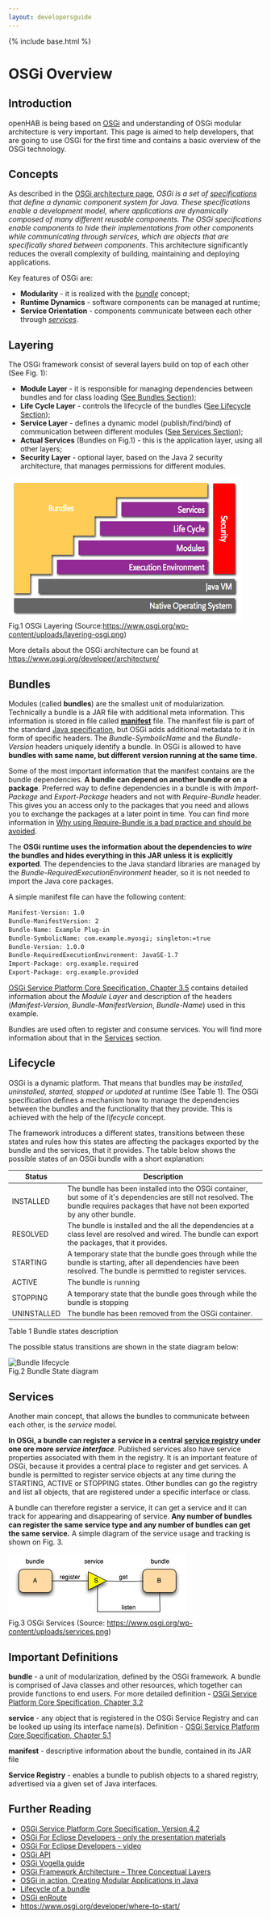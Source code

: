 ```yaml
---
layout: developersguide
---
```


{% include base.html %}

OSGi Overview
====

Introduction
------------

openHAB is being based on [OSGi][OSGi] and understanding of OSGi modular architecture is very important. This page is aimed to help developers, that are going to use OSGi for the first time and contains a basic overview of the OSGi technology.

Concepts
--------

As described in the [OSGi architecture page][OSGi-architecture], *OSGi is a set of [specifications](https://www.osgi.org/developer/specifications/) that define a dynamic component system for Java. These specifications enable a development model, where applications are dynamically composed of many different reusable components. The OSGi specifications enable components to hide their implementations from other components while communicating through services, which are objects that are specifically shared between components*. This architecture significantly reduces the overall complexity of building, maintaining and deploying applications.

Key features of OSGi are:

- **Modularity** - it is realized with the [*bundle*](#important-definitions) concept;
- **Runtime Dynamics** - software components can be managed at runtime;
- **Service Orientation** - components communicate between each other through [*services*](#important-definitions).

Layering
--------

The OSGi framework consist of several layers build on top of each other (See Fig. 1):

  - **Module Layer** - it is responsible for managing dependencies between bundles and for class loading ([See Bundles Section](#bundles));
  - **Life Cycle Layer** - controls the lifecycle of the bundles ([See Lifecycle Section](#lifecycle));
  - **Service Layer** - defines a dynamic model (publish/find/bind) of communication between different modules ([See Services Section](#services));
  - **Actual Services** (Bundles on Fig.1) - this is the application layer, using all other layers;
  - **Security Layer** - optional layer, based on the Java 2 security architecture, that manages permissions for different modules.

![OSGi Layers][fig1]  
Fig.1 OSGi Layering (Source:<https://www.osgi.org/wp-content/uploads/layering-osgi.png>)

More details about the OSGi architecture can be found at <https://www.osgi.org/developer/architecture/>

Bundles
-------

Modules (called **bundles**) are the smallest unit of modularization. Technically a bundle is a JAR file with additional meta information. This information is stored in file called [**manifest**](#important-definitions) file. The manifest file is part of the standard [Java specification](http://docs.oracle.com/javase/7/docs/technotes/guides/jar/jar.html#), but OSGi adds additional metadata to it in form of specific headers. The *Bundle-SymbolicName* and the *Bundle-Version* headers uniquely identify a bundle. In OSGi is allowed to have **bundles with same name, but different version running at the same time.** 

Some of the most important information that the manifest contains are the bundle dependencies. **A bundle can depend on another bundle or on a package**. Preferred way to define dependencies in a bundle is with *Import-Package* and *Export-Package* headers and not with *Require-Bundle* header. This gives you an access only to the packages that you need and allows you to exchange the packages at a later point in time. You can find more information in [Why using Require-Bundle is a bad practice and should be avoided](http://web.ist.utl.pt/ist162500/?p=104).

The **OSGi runtime uses the information about the dependencies to *wire* the bundles and hides everything in this JAR unless it is explicitly exported**. The dependencies to the Java standard libraries are managed by the *Bundle-RequiredExecutionEnvironment* header, so it is not needed to import the Java core packages.

A simple manifest file can have the following content:

```xml
Manifest-Version: 1.0
Bundle-ManifestVersion: 2
Bundle-Name: Example Plug-in
Bundle-SymbolicName: com.example.myosgi; singleton:=true
Bundle-Version: 1.0.0
Bundle-RequiredExecutionEnvironment: JavaSE-1.7 
Import-Package: org.example.required
Export-Package: org.example.provided
```
[OSGi Service Platform Core Specification, Chapter 3.5][OSGi-Core] contains detailed information about the *Module Layer* and description of the headers (*Manifest-Version*, *Bundle-ManifestVersion*, *Bundle-Name*) used in this example.

Bundles are used often to register and consume services. You will find more information about that in the [Services](#services) section.
 
Lifecycle
---------

OSGi is a dynamic platform. That means that bundles may be *installed, uninstalled, started, stopped or updated* at runtime (See Table 1). The OSGi specification defines a mechanism how to manage the dependencies between the bundles and the functionality that they provide. This is achieved with the help of the *lifecycle* concept.

The framework introduces a different states, transitions between these states and rules how this states are affecting the packages exported by the bundle and the services, that it provides. The table below shows the possible states of an OSGi bundle with a short explanation:

Status | Description
-------|---------
INSTALLED | The bundle has been installed into the OSGi container, but some of it's dependencies are still not resolved. The bundle requires packages that have not been exported by any other bundle.
RESOLVED | The bundle is installed and the all the dependencies at a class level are resolved and wired. The bundle can export the packages, that it provides.
STARTING | A temporary state that the bundle goes through while the bundle is starting, after all dependencies have been resolved. The bundle is permitted to register services.
ACTIVE | The bundle is running
STOPPING | A temporary state that the bundle goes through while the bundle is stopping
UNINSTALLED | The bundle has been removed from the OSGi container.  

Table 1 Bundle states description

The possible status transitions are shown in the state diagram below:

![Bundle lifecycle][fig2]  
Fig.2 Bundle State diagram

Services
-------
Another main concept, that allows the bundles to communicate between each other, is the *service* model. 

**In OSGi, a bundle can register a *service* in a central [service registry](#important-definitions) under one ore more *service interface***. Published services also have service properties associated with them in the registry. It is an important feature of OSGi, because it provides a central place to register and get services. A bundle is permitted to register service objects at any time during the STARTING, ACTIVE or STOPPING states. Other bundles can go the registry and list all objects, that are registered under a specific interface or class. 

A bundle can therefore register a service, it can get a service and it can track for appearing and disappearing of service. **Any number of bundles can register the same service type and any number of bundles can get the same service.** A simple diagram of the service usage and tracking is shown on Fig. 3.

![OSGi Services][fig3]  
Fig.3 OSGi Services (Source: <https://www.osgi.org/wp-content/uploads/services.png>)

Important Definitions
---------------------

**bundle** - a unit of modularization, defined by the OSGi framework. A bundle is comprised of Java classes and other resources, which together can provide functions to end users. For more detailed definition - [OSGi Service Platform Core Specification, Chapter 3.2][OSGi-Core]

**service** - any object that is registered in the OSGi Service Registry and can be looked up using its interface name(s). Definition - [OSGi Service Platform Core Specification, Chapter 5.1][OSGi-Core]

**manifest** - descriptive information about the bundle, contained in its JAR file

**Service Registry** - enables a bundle to publish objects to a shared registry, advertised via a given set of Java interfaces. 

Further Reading
----------
 - [OSGi Service Platform Core Specification, Version 4.2][OSGi-Core]  
 - [OSGi For Eclipse Developers - only the presentation materials](http://www.slideshare.net/caniszczyk/osgi-for-eclipse-developers-1331901)  
 - [OSGi For Eclipse Developers - video](https://www.youtube.com/watch?v=4YfAo9ZoEGQ)  
 - [OSGi API](https://osgi.org/javadoc/r4v42/index.html)  
 - [OSGi Vogella guide](http://www.vogella.com/tutorials/OSGi/article.html)  
 - [OSGi Framework Architecture – Three Conceptual Layers ](http://www.programcreek.com/2011/07/osgi-framework-architecture-three-conceptual-layers/)  
 - [OSGi in action, Creating Modular Applications in Java](http://www.opus-college.net/devcorner/OSGi_in_Action.pdf)  
 - [Lifecycle of a bundle](https://developer.atlassian.com/docs/atlassian-platform-common-components/plugin-framework/behind-the-scenes-in-the-plugin-framework/lifecycle-of-a-bundle)  
 - [OSGi enRoute](http://enroute.osgi.org/)
 - <https://www.osgi.org/developer/where-to-start/>  


[OSGi]: https://www.osgi.org/
[OSGi-Core]: https://osgi.org/download/r4v42/r4.core.pdf
[fig1]:images/layering-osgi.png
[fig2]:images/states.png
[fig3]:images/services.png
[OSGi-architecture]: https://www.osgi.org/developer/architecture/